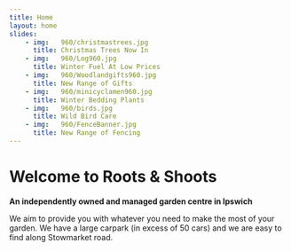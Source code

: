 ```yaml
---
title: Home
layout: home
slides:
    - img:   960/christmastrees.jpg
      title: Christmas Trees Now In
    - img:   960/Log960.jpg
      title: Winter Fuel At Low Prices
    - img:   960/Woodlandgifts960.jpg
      title: New Range of Gifts
    - img:   960/minicyclamen960.jpg
      title: Winter Bedding Plants 
    - img:   960/birds.jpg
      title: Wild Bird Care
    - img:   960/FenceBanner.jpg
      title: New Range of Fencing
---
```


# Welcome to Roots &amp; Shoots

__An independently owned and managed garden centre in Ipswich__

We aim to provide you with whatever you need to make the most of your garden. We have a large carpark (in excess of 50 cars) and we are easy to find along Stowmarket road.
